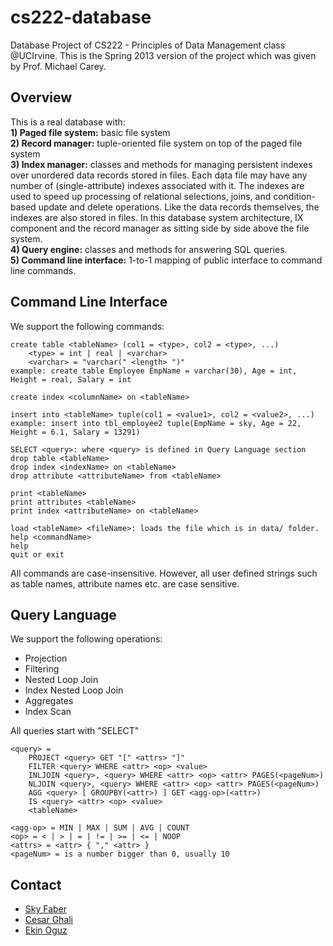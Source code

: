 cs222-database
==============

Database Project of CS222 - Principles of Data Management class @UCIrvine. This is the Spring 2013 version of the project which was given by Prof. Michael Carey.

Overview
--------
This is a real database with:  
<b>1) Paged file system:</b> basic file system  
<b>2) Record manager:</b> tuple-oriented file system on top of the paged file system  
<b>3) Index manager:</b> classes and methods for managing persistent indexes over unordered data records stored in files. 
Each data file may have any number of (single-attribute) indexes associated with it. The indexes are used to speed up 
processing of relational selections, joins, and condition-based update and delete operations. Like the data records 
themselves, the indexes are also stored in files. In this database system architecture, IX component and the record 
manager as sitting side by side above the file system.  
<b>4) Query engine:</b> classes and methods for answering SQL queries.  
<b>5) Command line interface:</b> 1-to-1 mapping of public interface to command line commands.  

Command Line Interface
----------------------
We support the following commands:

	create table <tableName> (col1 = <type>, col2 = <type>, ...)
		<type> = int | real | <varchar>
		<varchar> = "varchar(" <length> ")"
	example: create table Employee EmpName = varchar(30), Age = int, Height = real, Salary = int
	
	create index <columnName> on <tableName>
	
	insert into <tableName> tuple(col1 = <value1>, col2 = <value2>, ...)
	example: insert into tbl_employee2 tuple(EmpName = sky, Age = 22, Height = 6.1, Salary = 13291)
	
	SELECT <query>: where <query> is defined in Query Language section
	drop table <tableName>
	drop index <indexName> on <tableName>
	drop attribute <attributeName> from <tableName>
	
	print <tableName>
	print attributes <tableName>
	print index <attributeName> on <tableName>
	
	load <tableName> <fileName>: loads the file which is in data/ folder.
	help <commandName>
	help
	quit or exit
	
All commands are case-insensitive. However, all user defined strings such as table names, attribute names etc. are case sensitive.

Query Language
--------------
We support the following operations:
* Projection
* Filtering
* Nested Loop Join
* Index Nested Loop Join
* Aggregates
* Index Scan

All queries start with "SELECT"

	<query> = 
		PROJECT <query> GET "[" <attrs> "]"
		FILTER <query> WHERE <attr> <op> <value>
		INLJOIN <query>, <query> WHERE <attr> <op> <attr> PAGES(<pageNum>)
		NLJOIN <query>, <query> WHERE <attr> <op> <attr> PAGES(<pageNum>)
		AGG <query> [ GROUPBY(<attr>) ] GET <agg-op>(<attr>)
		IS <query> <attr> <op> <value>
		<tableName>
	
	<agg-op> = MIN | MAX | SUM | AVG | COUNT
	<op> = < | > | = | != | >= | <= | NOOP
	<attrs> = <attr> { "," <attr> }
	<pageNum> = is a number bigger than 0, usually 10
	
Contact
-------
* <a href="https://github.com/diedthreetimes" target="_new">Sky Faber
* <a href="https://github.com/cesarghali" target="_new">Cesar Ghali
* Ekin Oguz
